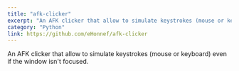 ```yaml
---
title: "afk-clicker"
excerpt: "An AFK clicker that allow to simulate keystrokes (mouse or keyboard) even if the window isn't focused."
category: "Python"
link: https://github.com/eHonnef/afk-clicker
---
```


An AFK clicker that allow to simulate keystrokes (mouse or keyboard) even if the window isn't focused.
